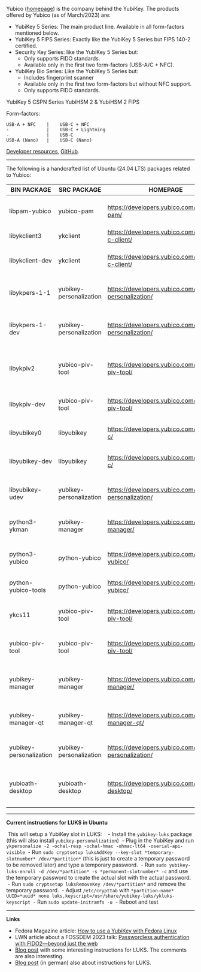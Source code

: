 Yubico ([homepage](https://www.yubico.com/)) is the company behind the YubiKey. The products offered by Yubico (as of March/2023) are:

- YubiKey 5 Series: The main product line. Available in all form-factors mentioned below.
- YubiKey 5 FIPS Series: Exactly like the YubiKey 5 Series but FIPS 140-2 certified.
- Security Key Series: like the YubiKey 5 Series but:
  - Only supports FIDO standards.
  - Available only in the first two form-factors (USB-A/C + NFC).
- YubiKey Bio Series: Like the YubiKey 5 Series but:
  - Includes fingerprint scanner
  - Available only in the first two form-factors but without NFC support.
  - Only supports FIDO standards.

YubiKey 5 CSPN Series
YubiHSM 2 & YubiHSM 2 FIPS

Form-factors:

    USB-A + NFC    |    USB-C + NFC
    -              |    USB-C + Lightning
    -              |    USB-C
    USB-A (Nano)   |    USB-C (Nano)


[Developer resources](https://developers.yubico.com/), [GitHub](https://github.com/Yubico).

---

The following is a handcrafted list of Ubuntu (24.04 LTS) packages related to Yubico:

| BIN PACKAGE             | SRC PACKAGE             | HOMEPAGE                                               | DESCRIPTION                                                    |
| ----------------------- | ----------------------- | ------------------------------------------------------ | -------------------------------------------------------------- |
| libpam-yubico           | yubico-pam              | https://developers.yubico.com/yubico-pam/              | two-factor password and YubiKey OTP PAM module                 |
| libykclient3            | ykclient                | https://developers.yubico.com/yubico-c-client/         | Yubikey client library runtime                                 |
| libykclient-dev         | ykclient                | https://developers.yubico.com/yubico-c-client/         | Yubikey client library development files                       |
| libykpers-1-1           | yubikey-personalization | https://developers.yubico.com/yubikey-personalization/ | Library for personalization of YubiKey OTP tokens              |
| libykpers-1-dev         | yubikey-personalization | https://developers.yubico.com/yubikey-personalization/ | Development files for the YubiKey OTP personalization library  |
| libykpiv2               | yubico-piv-tool         | https://developers.yubico.com/yubico-piv-tool/         | Library for communication with the YubiKey PIV smartcard       |
| libykpiv-dev            | yubico-piv-tool         | https://developers.yubico.com/yubico-piv-tool/         | Development files for the YubiKey PIV Library                  |
| libyubikey0             | libyubikey              | https://developers.yubico.com/yubico-c/                | Yubikey OTP handling library runtime                           |
| libyubikey-dev          | libyubikey              | https://developers.yubico.com/yubico-c/                | Yubikey OTP library development files                          |
| libyubikey-udev         | yubikey-personalization | https://developers.yubico.com/yubikey-personalization/ | udev rules for unprivileged access to YubiKeys                 |
| python3-ykman           | yubikey-manager         | https://developers.yubico.com/yubikey-manager/         | Python 3 library for configuring a YubiKey                     |
| python3-yubico          | python-yubico           | https://developers.yubico.com/python-yubico/           | Python3 library for talking to Yubico YubiKeys                 |
| python-yubico-tools     | python-yubico           | https://developers.yubico.com/python-yubico/           | Tools for Yubico YubiKeys                                      |
| ykcs11                  | yubico-piv-tool         | https://developers.yubico.com/yubico-piv-tool/         | PKCS#11 module for the YubiKey PIV applet                      |
| yubico-piv-tool         | yubico-piv-tool         | https://developers.yubico.com/yubico-piv-tool/         | Command line tool for the YubiKey PIV applet                   |
| yubikey-manager         | yubikey-manager         | https://developers.yubico.com/yubikey-manager/         | Python library and command line tool for configuring a YubiKey |
| yubikey-manager-qt      | yubikey-manager-qt      | https://developers.yubico.com/yubikey-manager-qt/      | Graphical application for configuring a YubiKey                |
| yubikey-personalization | yubikey-personalization | https://developers.yubico.com/yubikey-personalization/ | Personalization tool for Yubikey OTP tokens                    |
| yubioath-desktop        | yubioath-desktop        | https://developers.yubico.com/yubioath-desktop/        | Graphical interface for displaying OATH codes with a Yubikey   |

---

**Current instructions for LUKS in Ubuntu**

 This will setup a YubiKey slot in LUKS:
 
 - Install the `yubikey-luks` package (this will also install `yubikey-personalization`)
 - Plug in the YubiKey and run `ykpersonalize -2 -ochal-resp -ochal-hmac -ohmac-lt64 -oserial-api-visible`
 - Run `sudo cryptsetup luksAddKey --key-slot *temporary-slotnumber* /dev/*partition*` (this is just to create a temporary password to be removed later) and type a temporary password.
 - Run `sudo yubikey-luks-enroll -d /dev/*partition* -s *permanent-slotnumber* -c` and use the temporary password to create the actual slot with the actual password.
 - Run `sudo cryptsetup luksRemoveKey /dev/*partition*` and remove the temporary password.
 - Adjust `/etc/crypttab` with `*partition-name* UUID=*uuid* none luks,keyscript=/usr/share/yubikey-luks/ykluks-keyscript`
 - Run `sudo update-initramfs -u`
 - Reboot and test

---

**Links**

- Fedora Magazine article: [How to use a YubiKey with Fedora Linux](https://fedoramagazine.org/how-to-use-a-yubikey-with-fedora-linux/)
- LWN article about a FOSSDEM 2023 talk: [Passwordless authentication with FIDO2—beyond just the web](https://lwn.net/Articles/923656/)
- [Blog post](https://www.guyrutenberg.com/2022/02/17/unlock-luks-volume-with-a-yubikey/) with some interesting instructions for LUKS. The comments are also interesting.
- [Blog post](https://subshell.com/de/blog/authentifizierung-yubikey100.html) (in german) also about instructions for LUKS.